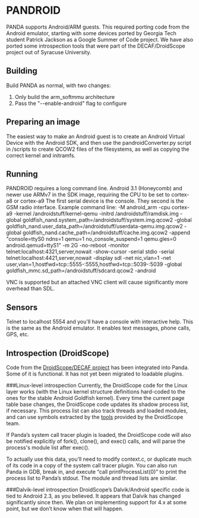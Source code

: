 PANDROID
====
PANDA supports Android/ARM guests.
This required porting code from the Android emulator, starting with some
devices ported by Georgia Tech student Patrick Jackson as a Google Summer of Code
project.
We have also ported some introspection tools that were part of the DECAF/DroidScope
project out of Syracuse University.

Building
----
Build PANDA as normal, with two changes:
1. Only build the arm_softmmu architecture
2. Pass the "--enable-android" flag to configure

Preparing an image
----
The easiest way to make an Android guest is to create an Android Virtual Device with
the Android SDK, and then use the pandroidConverter.py script in /scripts to create
QCOW2 files of the filesystems, as well as copying the correct kernel and initramfs.

Running
----
PANDROID requires a long command line.
Android 3.1 (Honeycomb) and newer use ARMv7 in the SDK image, requiring the CPU to be
set to cortex-a8 or cortex-a9
The first serial device is the console. They second is the GSM radio interface.
Example command line: -M android_arm -cpu cortex-a9  -kernel /androidstuff/kernel-qemu -initrd /androidstuff/ramdisk.img  -global goldfish_nand.system_path=/androidstuff/system.img.qcow2 -global goldfish_nand.user_data_path=/androidstuff/userdata-qemu.img.qcow2  -global goldfish_nand.cache_path=/androidstuff/cache.img.qcow2 -append  "console=ttyS0 ndns=1 qemu=1 no_console_suspend=1 qemu.gles=0 android.qemud=ttyS1" -m 2G -no-reboot -monitor telnet:localhost:4321,server,nowait -show-cursor -serial stdio -serial telnet:localhost:4421,server,nowait -display sdl -net nic,vlan=1 -net user,vlan=1,hostfwd=tcp::5555-:5555,hostfwd=tcp::5039-:5039 -global goldfish_mmc.sd_path=/androidstuff/sdcard.qcow2  -android

VNC is supported but an attached VNC client will cause significantly more overhead than SDL.

Sensors
----
Telnet to localhost 5554 and you'll have a console with interactive help. This
is the same as the Android emulator. It enables text messages, phone calls,
GPS, etc. 

Introspection (DroidScope)
----
Code from the [DroidScope/DECAF project](http://code.google.com/p/decaf-platform/) has been integrated into Panda. Some of it is functional. It has not yet been migrated to loadable plugins.

###Linux-level introspection
Currently, the DroidScope code for the Linux layer works (with the Linux kernel structure definitions hard-coded to the ones for the stable Android Goldfish kernel).
Every time the current page table base changes, the DroidScope code updates its shadow process list, if necessary. This process list can also track threads and loaded modules, and can use symbols extracted by the [tools](http://code.google.com/p/decaf-platform/source/browse/?r=181#svn%2Fbranches%2FDroidScope%2Fqemu%2Fobjs) provided by the DroidScope team.

If Panda’s system call tracer plugin is loaded, the DroidScope code will also be notified explicitly of fork(), clone(), and exec() calls, and will parse the process's module list after exec().

To actually use this data, you’ll need to modify context.c, or duplicate much of its code in a copy of the system call tracer plugin.
You can also run Panda in GDB, break in, and execute “call printProcessList(0)” to print the process list to Panda’s stdout. The module and thread lists are similar.

###Dalvik-level introspection
DroidScope’s Dalvik/Android specific code is tied to Android 2.3, as you believed. It appears that Dalvik has changed significantly since then. We plan on implementing support for 4.x at some point, but we don’t know when that will happen.
